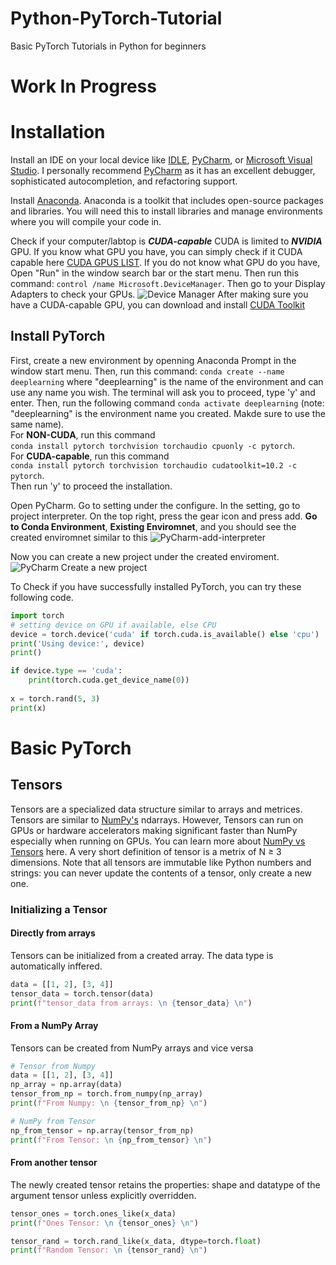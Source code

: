 # Python-PyTorch-Tutorial
Basic PyTorch Tutorials in Python for beginners

# Work In Progress

# Installation
Install an IDE on your local device like [IDLE](https://www.python.org/downloads/), [PyCharm](https://www.jetbrains.com/pycharm/download/#section=windows), or [Microsoft Visual Studio](https://visualstudio.microsoft.com/vs/features/python/).  I personally recommend [PyCharm](https://www.jetbrains.com/pycharm/download/#section=windows) as it has an excellent debugger, sophisticated autocompletion, and refactoring support.

Install [Anaconda](https://www.anaconda.com/products/individual). Anaconda is a toolkit that includes open-source packages and libraries. You will need this to install libraries and manage environments where you will compile your code in.

Check if your computer/labtop is ***CUDA-capable*** CUDA is limited to ***NVIDIA*** GPU. If you know what GPU you have, you can simply check if it CUDA capable here [CUDA GPUS LIST](https://developer.nvidia.com/cuda-gpus). If you do not know what GPU do you have, Open "Run" in the window search bar or the start menu. Then run this command: ```control /name Microsoft.DeviceManager```. Then go to your Display Adapters to check your GPUs.
![Device Manager](https://user-images.githubusercontent.com/85147048/120597340-1eacff00-c46f-11eb-824c-7fcfffb5f5ee.png)
After making sure you have a CUDA-capable GPU, you can download and install [CUDA Toolkit](https://developer.nvidia.com/cuda-downloads)

## Install PyTorch
First, create a new environment by openning Anaconda Prompt in the window start menu. Then, run this command: ```conda create --name deeplearning``` where "deeplearning" is the name of the environment and can use any name you wish. The terminal will ask you to proceed, type 'y' and enter. Then, run the following command ```conda activate deeplearning``` (note: "deeplearning" is the environment name you created. Makde sure to use the same name).<br/>
For **NON-CUDA**, run this command <br/>```conda install pytorch torchvision torchaudio cpuonly -c pytorch```.<br/>
For **CUDA-capable**, run this command <br/>```conda install pytorch torchvision torchaudio cudatoolkit=10.2 -c pytorch```.<br/>
Then run 'y' to proceed the installation.

Open PyCharm. Go to setting under the configure. In the setting, go to project interpreter. On the top right, press the gear icon and press add. **Go to Conda Environment**, **Existing Enviromnet**, and you should see the created enviromnet similar to this
![PyCharm-add-interpreter](https://user-images.githubusercontent.com/85147048/120616430-6c336700-c483-11eb-92e0-cbe414facb59.png)

Now you can create a new project under the created enviroment.
![PyCharm Create a new project](https://user-images.githubusercontent.com/85147048/120617118-05fb1400-c484-11eb-9930-8f0820e22a29.png)

To Check if you have successfully installed PyTorch, you can try these following code.

```python
import torch
# setting device on GPU if available, else CPU
device = torch.device('cuda' if torch.cuda.is_available() else 'cpu')
print('Using device:', device)
print()

if device.type == 'cuda':
    print(torch.cuda.get_device_name(0))
    
x = torch.rand(5, 3)
print(x)
```

# Basic PyTorch
## Tensors
Tensors are a specialized data structure similar to arrays and metrices. Tensors are similar to [NumPy's](https://numpy.org/devdocs/user/absolute_beginners.html) ndarrays. However, Tensors can run on GPUs or hardware accelerators making significant faster than NumPy especially when running on GPUs. You can learn more about [NumPy vs Tensors](https://medium.com/thenoobengineer/numpy-arrays-vs-tensors-c58ea54f0e59) here. A very short definition of tensor is a metrix of N ≥ 3 dimensions. Note that all tensors are immutable like Python numbers and strings: you can never update the contents of a tensor, only create a new one.

### Initializing a Tensor
#### Directly from arrays
Tensors can be initialized from a created array. The data type is automatically inffered.
```python
data = [[1, 2], [3, 4]]
tensor_data = torch.tensor(data)
print(f"tensor_data from arrays: \n {tensor_data} \n")
```
#### From a NumPy Array
Tensors can be created from NumPy arrays and vice versa
```python
# Tensor from Numpy
data = [[1, 2], [3, 4]]
np_array = np.array(data)
tensor_from_np = torch.from_numpy(np_array)
print(f"From Numpy: \n {tensor_from_np} \n")

# NumPy from Tensor
np_from_tensor = np.array(tensor_from_np)
print(f"From Tensor: \n {np_from_tensor} \n")
```
#### From another tensor
The newly created tensor retains the properties: shape and datatype of the argument tensor unless explicitly overridden.
```python
tensor_ones = torch.ones_like(x_data)
print(f"Ones Tensor: \n {tensor_ones} \n")

tensor_rand = torch.rand_like(x_data, dtype=torch.float)
print(f"Random Tensor: \n {tensor_rand} \n")
```
